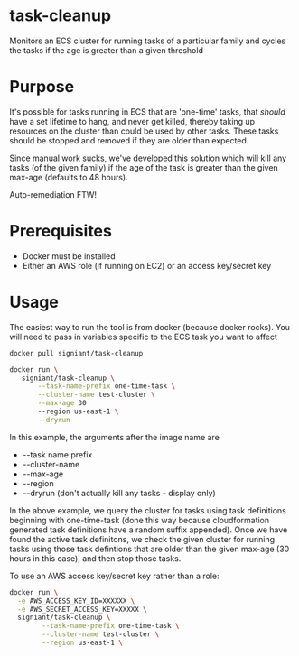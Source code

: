 # task-cleanup
Monitors an ECS cluster for running tasks of a particular family and cycles the tasks if the age is greater than 
a given threshold

# Purpose
It's possible for tasks running in ECS that are 'one-time' tasks, that *should* have a set lifetime to hang,
and never get killed, thereby taking up resources on the cluster than could be used by other tasks. These tasks
should be stopped and removed if they are older than expected.

Since manual work sucks, we've developed this solution which will kill any tasks (of the given family) if
the age of the task is greater than the given max-age (defaults to 48 hours).

Auto-remediation FTW!


# Prerequisites
* Docker must be installed
* Either an AWS role (if running on EC2) or an access key/secret key

# Usage

The easiest way to run the tool is from docker (because docker rocks).
You will need to  pass in variables specific to the ECS task you want to affect

```bash
docker pull signiant/task-cleanup
```

```bash
docker run \
   signiant/task-cleanup \
       --task-name-prefix one-time-task \
       --cluster-name test-cluster \
       --max-age 30
       --region us-east-1 \
       --dryrun
```

In this example, the arguments after the image name are

* --task name prefix <prefix for the one time tasks to monitor>
* --cluster-name <ECS cluster name>
* --max-age <max age of task in hours>
* --region <AWS region>
* --dryrun (don't actually kill any tasks - display only)

In the above example, we query the cluster for tasks using task definitions beginning with one-time-task (done this 
way because cloudformation generated task definitions have a random suffix appended).  Once we have found the active
task definitons, we check the given cluster for running tasks using those task defintions that are older than the 
given max-age (30 hours in this case), and then stop those tasks.

To use an AWS access key/secret key rather than a role:

```bash
docker run \
  -e AWS_ACCESS_KEY_ID=XXXXXX \
  -e AWS_SECRET_ACCESS_KEY=XXXXX \
  signiant/task-cleanup \
        --task-name-prefix one-time-task \
        --cluster-name test-cluster \
        --region us-east-1 \
```
